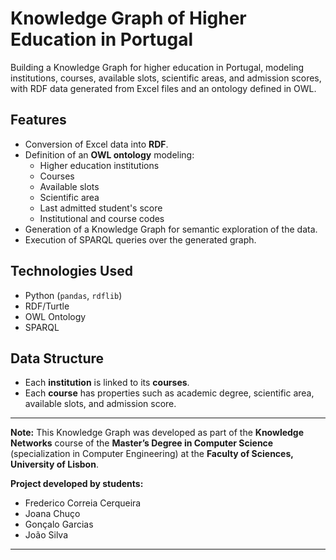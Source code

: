 # Knowledge Graph of Higher Education in Portugal

Building a Knowledge Graph for higher education in Portugal, modeling institutions, courses, available slots, scientific areas, and admission scores, with RDF data generated from Excel files and an ontology defined in OWL.

## Features

- Conversion of Excel data into **RDF**.
- Definition of an **OWL ontology** modeling:
  - Higher education institutions
  - Courses
  - Available slots
  - Scientific area
  - Last admitted student's score
  - Institutional and course codes
- Generation of a Knowledge Graph for semantic exploration of the data.
- Execution of SPARQL queries over the generated graph.

## Technologies Used

- Python (`pandas`, `rdflib`)
- RDF/Turtle
- OWL Ontology
- SPARQL

## Data Structure

- Each **institution** is linked to its **courses**.
- Each **course** has properties such as academic degree, scientific area, available slots, and admission score.

---

**Note:** This Knowledge Graph was developed as part of the **Knowledge Networks** course of the **Master’s Degree in Computer Science** (specialization in Computer Engineering) at the **Faculty of Sciences, University of Lisbon**.

**Project developed by students:**

- Frederico Correia Cerqueira
- Joana Chuço
- Gonçalo Garcias
- João Silva

---
